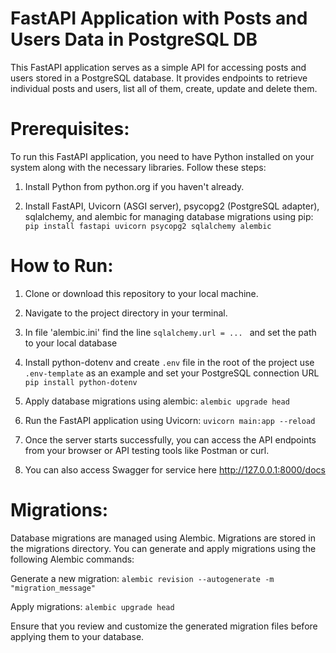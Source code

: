 # FastAPI Application with Posts and Users Data in PostgreSQL DB

This FastAPI application serves as a simple API for accessing posts and users stored in a PostgreSQL database. It provides endpoints to retrieve individual posts and users, list all of them, create, update and delete them.

# Prerequisites:
To run this FastAPI application, you need to have Python installed on your system along with the necessary libraries. Follow these steps:

1. Install Python from python.org if you haven't already.

2. Install FastAPI, Uvicorn (ASGI server), psycopg2 (PostgreSQL adapter), sqlalchemy, and alembic for managing database migrations using pip:
`pip install fastapi uvicorn psycopg2 sqlalchemy alembic`


# How to Run:

1. Clone or download this repository to your local machine.

2. Navigate to the project directory in your terminal.

3. In file 'alembic.ini' find the line `sqlalchemy.url = ... `
and set the path to your local database

4. Install python-dotenv and create `.env` file in the root of the project use `.env-template` as an example and set your PostgreSQL connection URL   
`pip install python-dotenv` 

5. Apply database migrations using alembic:
`alembic upgrade head`

6. Run the FastAPI application using Uvicorn:
`uvicorn main:app --reload`

7. Once the server starts successfully, you can access the API endpoints from your browser or API testing tools like Postman or curl.

8. You can also access Swagger for service here http://127.0.0.1:8000/docs


# Migrations:
Database migrations are managed using Alembic. Migrations are stored in the migrations directory. You can generate and apply migrations using the following Alembic commands:

Generate a new migration:
`alembic revision --autogenerate -m "migration_message"`

Apply migrations:
`alembic upgrade head`

Ensure that you review and customize the generated migration files before applying them to your database.

